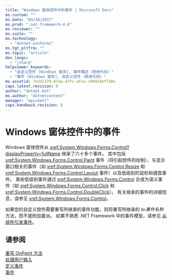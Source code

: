 ```yaml
---
title: "Windows 窗体控件中的事件 | Microsoft Docs"
ms.custom: ""
ms.date: "03/30/2017"
ms.prod: ".net-framework-4.6"
ms.reviewer: ""
ms.suite: ""
ms.technology: 
  - "dotnet-winforms"
ms.tgt_pltfrm: ""
ms.topic: "article"
dev_langs: 
  - "jsharp"
helpviewer_keywords: 
  - "自定义控件 [Windows 窗体], 事件概述（使用代码）"
  - "事件 [Windows 窗体], 自定义控件（使用代码）"
ms.assetid: 7e3d1379-87aa-437c-afce-c99454eff30e
caps.latest.revision: 8
author: "dotnet-bot"
ms.author: "dotnetcontent"
manager: "wpickett"
caps.handback.revision: 8
---
```

# Windows 窗体控件中的事件
Windows 窗体控件从 <xref:System.Windows.Forms.Control?displayProperty=fullName> 继承了六十多个事件。  其中包括 <xref:System.Windows.Forms.Control.Paint> 事件（将引起控件的绘制）、与显示窗口相关的事件（如 <xref:System.Windows.Forms.Control.Resize> 和 <xref:System.Windows.Forms.Control.Layout> 事件）以及低级别的鼠标和键盘事件。  某些低级别事件通过 <xref:System.Windows.Forms.Control> 合成为语义事件（如 <xref:System.Windows.Forms.Control.Click> 和 <xref:System.Windows.Forms.Control.DoubleClick>）。  有关继承的事件的详细信息，请参见 <xref:System.Windows.Forms.Control>。  
  
 如果您的自定义控件需要重写所继承的事件功能，则将重写所继承的 `On`*事件名称* 方法，而不是附加委派。  如果不熟悉 .NET Framework 中的事件模型，请参见 [从组件引发事件](../Topic/Raising%20Events%20from%20a%20Component.md)。  
  
## 请参阅  
 [重写 OnPaint 方法](../../../../docs/framework/winforms/controls/overriding-the-onpaint-method.md)   
 [处理用户输入](../../../../docs/framework/winforms/controls/handling-user-input.md)   
 [定义事件](../../../../docs/framework/winforms/controls/defining-an-event-in-windows-forms-controls.md)   
 [事件](../../../../docs/standard/events/index.md)